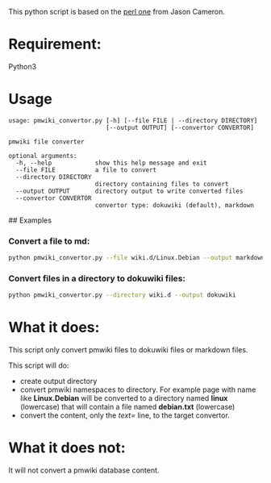 This python script is based on the [perl one](https://forum.dokuwiki.org/thread/3895) from Jason Cameron.

# Requirement:

Python3

# Usage

```
usage: pmwiki_convertor.py [-h] [--file FILE | --directory DIRECTORY]
                           [--output OUTPUT] [--convertor CONVERTOR]

pmwiki file converter

optional arguments:
  -h, --help            show this help message and exit
  --file FILE           a file to convert
  --directory DIRECTORY
                        directory containing files to convert
  --output OUTPUT       directory output to write converted files
  --convertor CONVERTOR
                        convertor type: dokuwiki (default), markdown
```


## Examples

### Convert a file to md:

```bash
python pmwiki_convertor.py --file wiki.d/Linux.Debian --output markdown --convertor markdown
```

### Convert files in a directory to dokuwiki files:

```bash
python pmwiki_convertor.py --directory wiki.d --output dokuwiki
```

# What it does:

This script only convert pmwiki files to dokuwiki files or markdown files.

This script will do:
* create output directory
* convert pmwiki namespaces to directory. For example page with name like **Linux.Debian**
    will be converted to a directory named **linux** (lowercase) that will contain 
    a file named **debian.txt** (lowercase)
* convert the content, only the *text=* line, to the target convertor.

# What it does not:

It will not convert a  pmwiki database content.